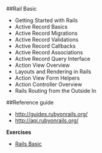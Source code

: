 ##Rail Basic
* Getting Started with Rails
* Active Record Basics
* Active Record Migrations
* Active Record Validations
* Active Record Callbacks
* Active Record Associations
* Active Record Query Interface
* Action View Overview
* Layouts and Rendering in Rails
* Action View Form Helpers
* Action Controller Overview
* Rails Routing from the Outside In

##Reference guide
- http://guides.rubyonrails.org/
- http://api.rubyonrails.org/

__Exercises__
*  <a href="./rails_exercise.md">Rails Basic</a>
